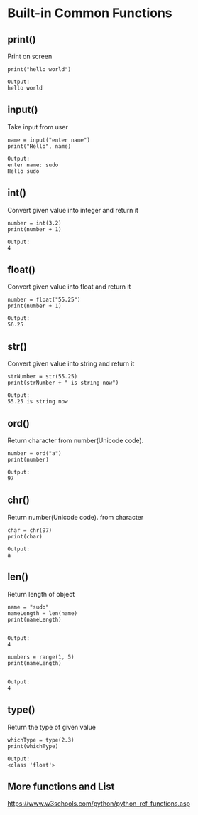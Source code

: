 # Built-in Common Functions

## print()

Print on screen

```
print("hello world")

Output:
hello world
```

## input()

Take input from user

```
name = input("enter name")
print("Hello", name)

Output:
enter name: sudo
Hello sudo
```

## int()

Convert given value into integer and return it

```
number = int(3.2)
print(number + 1)

Output:
4
```

## float()

Convert given value into float and return it

```
number = float("55.25")
print(number + 1)

Output:
56.25
```

## str()

Convert given value into string and return it

```
strNumber = str(55.25)
print(strNumber + " is string now")

Output:
55.25 is string now
```

## ord()

Return character from number(Unicode code).

```
number = ord("a")
print(number)

Output:
97
```

## chr()

Return number(Unicode code). from character

```
char = chr(97)
print(char)

Output:
a
```

## len()

Return length of object

```
name = "sudo"
nameLength = len(name)
print(nameLength)


Output:
4
```

```
numbers = range(1, 5)
print(nameLength)


Output:
4
```

## type()

Return the type of given value

```
whichType = type(2.3)
print(whichType)

Output:
<class 'float'>
```

## More functions and List

https://www.w3schools.com/python/python_ref_functions.asp
